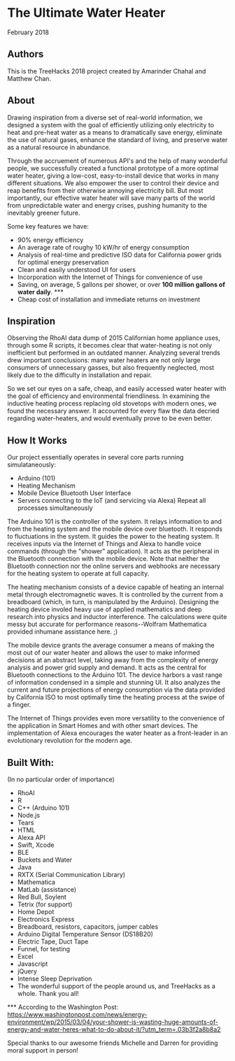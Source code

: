 # The Ultimate Water Heater

February 2018

## Authors

This is the TreeHacks 2018 project created by Amarinder Chahal and Matthew Chan.

## About

Drawing inspiration from a diverse set of real-world information, we designed a system with the goal of efficiently utilizing only electricity to heat and pre-heat water as a means to dramatically save energy, eliminate the use of natural gases, enhance the standard of living, and preserve water as a natural resource in abundance.

Through the accruement of numerous API's and the help of many wonderful people, we successfully created a functional prototype of a more optimal water heater, giving a low-cost, easy-to-install device that works in many different situations. We also empower the user to control their device and reap benefits from their otherwise annoying electricity bill. But most importantly, our effective water heater will save many parts of the world from unpredictable water and energy crises, pushing humanity to the inevitably greener future.

Some key features we have:

- 90% energy efficiency
- An average rate of roughy 10 kW/hr of energy consumption
- Analysis of real-time and predictive ISO data for California power grids for optimal energy preservation
- Clean and easily understood UI for users
- Incorporation with the Internet of Things for convenience of use
- Saving, on average, 5 gallons per shower, or over **__100 million gallons of water daily__**. ***
- Cheap cost of installation and immediate returns on investment

## Inspiration

Observing the RhoAI data dump of 2015 Californian home appliance uses, through some R scripts, it becomes clear that water-heating is not only inefficient but performed in an outdated manner. Analyzing several trends drew important conclusions: many water heaters are not only large consumers of unnecessary gasses, but also frequently neglected, most likely due to the difficulty in installation and repair. 

So we set our eyes on a safe, cheap, and easily accessed water heater with the goal of efficiency and environmental friendliness. In examining the inductive heating process replacing old stovetops with modern ones, we found the necessary answer. It accounted for every flaw the data decried regarding water-heaters, and would eventually prove to be even better.

## How It Works

Our project essentially operates in several core parts running simulataneously:

- Arduino (101)
- Heating Mechanism
- Mobile Device Bluetooth User Interface
- Servers connecting to the IoT (and servicing via Alexa)
    Repeat all processes simultaneously

The Arduino 101 is the controller of the system. It relays information to and from the heating system and the mobile device over bluetooth. It responds to fluctuations in the system. It guides the power to the heating system. It receives inputs via the Internet of Things and Alexa to handle voice commands (through the "shower" application). It acts as the peripheral in the Bluetooth connection with the mobile device. Note that neither the Bluetooth connection nor the online servers and webhooks are necessary for the heating system to operate at full capacity.

The heating mechanism consists of a device capable of heating an internal metal through electromagnetic waves. It is controlled by the current from a breadboard (which, in turn, is manipulated by the Arduino). Designing the heating device involed heavy use of applied mathematics and deep research into physics and inductor interference. The calculations were quite messy but  accurate for performance reasons--Wolfram Mathematica provided inhumane assistance here. ;) 

The mobile device grants the average consumer a means of making the most out of our water heater and allows the user to make informed decisions at an abstract level, taking away from the complexity of energy analysis and power grid supply and demand. It acts as the central for Bluetooth connections to the Arduino 101. The device harbors a vast range of information condensed in a simple and stunning UI. It also analyzes the current and future projections of energy consumption via the data provided by California ISO to most optimally time the heating process at the swipe of a finger.

The Internet of Things provides even more versatility to the convenience of the application in Smart Homes and with other smart devices. The implementation of Alexa encourages the water heater as a front-leader in an evolutionary revolution for the modern age.

## Built With:

(In no particular order of importance)

- RhoAI
- R
- C++ (Arduino 101)
- Node.js
- Tears
- HTML
- Alexa API
- Swift, Xcode
- BLE
- Buckets and Water
- Java
- RXTX (Serial Communication Library)
- Mathematica
- MatLab (assistance)
- Red Bull, Soylent
- Tetrix (for support)
- Home Depot
- Electronics Express
- Breadboard, resistors, capacitors, jumper cables
- Arduino Digital Temperature Sensor (DS18B20)
- Electric Tape, Duct Tape
- Funnel, for testing
- Excel
- Javascript
- jQuery
- Intense Sleep Deprivation
- The wonderful support of the people around us, and TreeHacks as a whole. Thank you all!

*** According to the Washington Post: https://www.washingtonpost.com/news/energy-environment/wp/2015/03/04/your-shower-is-wasting-huge-amounts-of-energy-and-water-heres-what-to-do-about-it/?utm_term=.03b3f2a8b8a2

Special thanks to our awesome friends Michelle and Darren for providing moral support in person!
